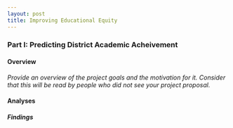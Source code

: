```yaml
---
layout: post
title: Improving Educational Equity
---
```

### Part I: Predicting District Academic Acheivement

#### Overview
*Provide an overview of the project goals and the motivation for it. Consider that this will be read by people who did not see your project proposal.*

#### Analyses


##### Findings

